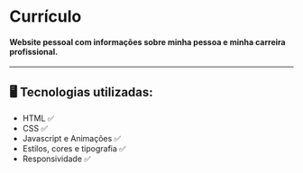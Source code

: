 # <b>Currículo</b>

<h4><b>Website pessoal com informações sobre minha pessoa e minha carreira profissional. </h4></b>

--------------------------------------------------------------------------------------------------------------------------------------------------------------------------------

## 🖥️ Tecnologias utilizadas:

- HTML ✅
- CSS ✅
- Javascript e Animações ✅
- Estilos, cores e tipografia ✅
- Responsividade ✅
